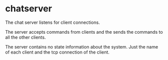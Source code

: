 # chatserver
The chat server listens for client connections.

The server accepts commands from clients and the sends the commands to all the other clients.

The server contains no state information about the system.
Just the name of each client and the tcp connection of the client.

